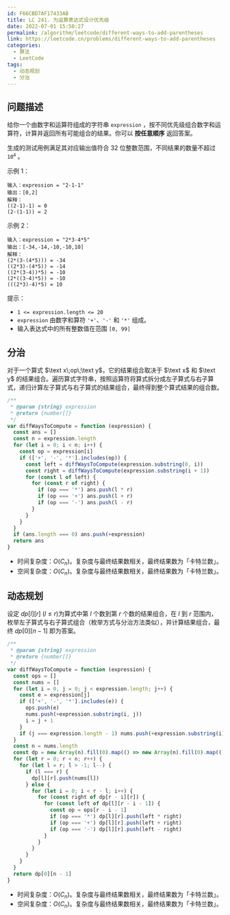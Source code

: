 ```yaml
---
id: F66CBD7AF17433AB
title: LC 241. 为运算表达式设计优先级
date: 2022-07-01 15:50:27
permalink: /algorithm/leetcode/different-ways-to-add-parentheses
link: https://leetcode.cn/problems/different-ways-to-add-parentheses
categories:
  - 算法
  - LeetCode
tags:
  - 动态规划
  - 分治
---
```


<Level :type='2'/>

## 问题描述

给你一个由数字和运算符组成的字符串 `expression` ，按不同优先级组合数字和运算符，计算并返回所有可能组合的结果。你可以 **按任意顺序** 返回答案。

生成的测试用例满足其对应输出值符合 32 位整数范围，不同结果的数量不超过 <code>10<sup>4</sup></code> 。

示例 1：

```text
输入：expression = "2-1-1"
输出：[0,2]
解释：
((2-1)-1) = 0
(2-(1-1)) = 2
```

示例 2：

```text
输入：expression = "2*3-4*5"
输出：[-34,-14,-10,-10,10]
解释：
(2*(3-(4*5))) = -34
((2*3)-(4*5)) = -14
((2*(3-4))*5) = -10
(2*((3-4)*5)) = -10
(((2*3)-4)*5) = 10
```

提示：

- `1 <= expression.length <= 20`
- `expression` 由数字和算符 `'+'`、`'-'` 和 `'*'` 组成。
- 输入表达式中的所有整数值在范围 `[0, 99]`

## 分治

对于一个算式 $\text x\;op\;\text y$，它的结果组合取决于 $\text x$ 和 $\text y$ 的结果组合。遍历算式字符串，按照运算符将算式拆分成左子算式与右子算式，递归计算左子算式与右子算式的结果组合，最终得到整个算式结果的组合数。

```javascript
/**
 * @param {string} expression
 * @return {number[]}
 */
var diffWaysToCompute = function (expression) {
  const ans = []
  const n = expression.length
  for (let i = 0; i < n; i++) {
    const op = expression[i]
    if (['+', '-', '*'].includes(op)) {
      const left = diffWaysToCompute(expression.substring(0, i))
      const right = diffWaysToCompute(expression.substring(i + 1))
      for (const l of left) {
        for (const r of right) {
          if (op === '*') ans.push(l * r)
          if (op === '+') ans.push(l + r)
          if (op === '-') ans.push(l - r)
        }
      }
    }
  }
  if (ans.length === 0) ans.push(+expression)
  return ans
}
```

- 时间复杂度：$O(C_{n})$。复杂度与最终结果数相关，最终结果数为「卡特兰数」。
- 空间复杂度：$O(C_{n})$。复杂度与最终结果数相关，最终结果数为「卡特兰数」。

## 动态规划

设定 $dp[l][r]$ ($l \leq r$)为算式中第 $l$ 个数到第 $r$ 个数的结果组合，在 $l$ 到 $r$ 范围内，枚举左子算式与右子算式组合（枚举方式与分治方法类似），并计算结果组合，最终 $dp[0][n-1]$ 即为答案。

```javascript
/**
 * @param {string} expression
 * @return {number[]}
 */
var diffWaysToCompute = function (expression) {
  const ops = []
  const nums = []
  for (let i = 0, j = 0; j < expression.length; j++) {
    const e = expression[j]
    if (['+', '-', '*'].includes(e)) {
      ops.push(e)
      nums.push(+expression.substring(i, j))
      i = j + 1
    }
    if (j === expression.length - 1) nums.push(+expression.substring(i))
  }
  const n = nums.length
  const dp = new Array(n).fill(0).map(() => new Array(n).fill(0).map(() => []))
  for (let r = 0; r < n; r++) {
    for (let l = r; l > -1; l--) {
      if (l === r) {
        dp[l][r].push(nums[l])
      } else {
        for (let i = 0; i < r - l; i++) {
          for (const right of dp[r - i][r]) {
            for (const left of dp[l][r - i - 1]) {
              const op = ops[r - i - 1]
              if (op === '*') dp[l][r].push(left * right)
              if (op === '+') dp[l][r].push(left + right)
              if (op === '-') dp[l][r].push(left - right)
            }
          }
        }
      }
    }
  }
  return dp[0][n - 1]
}
```

- 时间复杂度：$O(C_{n})$。复杂度与最终结果数相关，最终结果数为「卡特兰数」。
- 空间复杂度：$O(C_{n})$。复杂度与最终结果数相关，最终结果数为「卡特兰数」。

